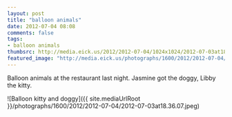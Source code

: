 ```yaml
---
layout: post
title: "balloon animals"
date: 2012-07-04 08:08
comments: false
tags: 
- balloon animals
thumbsrc: http://media.eick.us/2012/2012-07-04/1024x1024/2012-07-03at18.36.07.jpeg
featured_image: "http://media.eick.us/photographs/1600/2012/2012-07-04/2012-07-03at18.36.07.jpeg"
---
```

Balloon animals at the restaurant last night.  Jasmine got the doggy, Libby the kitty.

![Balloon kitty and doggy]({{ site.mediaUrlRoot }}/photographs/1600/2012/2012-07-04/2012-07-03at18.36.07.jpeg)

